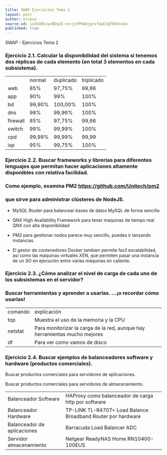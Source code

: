 ```yaml
---
title: SWAP Ejercicios Tema 2
layout: post
author: erseco
source-id: 1x2kGMixyvNDq1E-nvcjoYPKQmjgrxfqwEJgTGKXnxGo
published: true
---
```

SWAP - Ejercicios Tema 2

### Ejercicio 2.1. Calcular la disponibilidad del sistema si tenemos dos réplicas de cada elemento (en total 3 elementos en cada subsistema). 

<table>
  <tr>
    <td></td>
    <td>normal</td>
    <td>duplicado</td>
    <td>triplicado</td>
  </tr>
  <tr>
    <td>web</td>
    <td>85%</td>
    <td>97,75%</td>
    <td>99,66</td>
  </tr>
  <tr>
    <td>app</td>
    <td>90%</td>
    <td>99%</td>
    <td>100%</td>
  </tr>
  <tr>
    <td>bd</td>
    <td>99,90%</td>
    <td>100,00%</td>
    <td>100%</td>
  </tr>
  <tr>
    <td>dns</td>
    <td>98%</td>
    <td>99,96%</td>
    <td>100%</td>
  </tr>
  <tr>
    <td>firewall</td>
    <td>85%</td>
    <td>97,75%</td>
    <td>99,66</td>
  </tr>
  <tr>
    <td>switch</td>
    <td>99%</td>
    <td>99,99%</td>
    <td>100%</td>
  </tr>
  <tr>
    <td>cpd</td>
    <td>99,99%</td>
    <td>99,99%</td>
    <td>99,99</td>
  </tr>
  <tr>
    <td>isp</td>
    <td>95%</td>
    <td>99,75%</td>
    <td>100%</td>
  </tr>
</table>


### Ejercicio 2.2. Buscar frameworks y librerías para diferentes lenguajes que permitan hacer aplicaciones altamente disponibles con relativa facilidad.

### Como ejemplo, examina PM2 https://github.com/Unitech/pm2

### que sirve para administrar clústeres de NodeJS. 

* MySQL Router para balancear bases de datos MySQL de forma sencilla

* QNX High Availability Framework  para tener maquinas de tiempo real QNX con alta disponibilidad

* PM2 para gestionar nodos parece muy sencillo, puedes ir lanzando instancias

* El gestor de contenedores Docker tambien permite facil escalabilidad, así como las máquinas virtuales XEN, que permiten pasar una instancia de un SO en ejecución entre varias máquinas en caliente.

### Ejercicio 2.3. ¿Cómo analizar el nivel de carga de cada uno de los subsistemas en el servidor?

### Buscar herramientas y aprender a usarlas. ...¡o recordar cómo usarlas!

<table>
  <tr>
    <td>comando</td>
    <td>explicación</td>
  </tr>
  <tr>
    <td>top</td>
    <td>Muestra el uso de la memoria y la CPU</td>
  </tr>
  <tr>
    <td>netstat</td>
    <td>Para monitorizar la carga de la red, aunque hay herramientas mucho mejores</td>
  </tr>
  <tr>
    <td>df</td>
    <td>Para ver como vamos de disco</td>
  </tr>
</table>


### **Ejercicio 2.4.** Buscar ejemplos de balanceadores software y hardware (productos comerciales).

Buscar productos comerciales para servidores de aplicaciones.

Buscar productos comerciales para servidores de almacenamiento.

<table>
  <tr>
    <td>Balanceador Software</td>
    <td>HAProxy como balanceador de carga http por software</td>
  </tr>
  <tr>
    <td>Balanceador Hardware</td>
    <td>TP-LINK TL-R470T+ Load Balance Broadband Router por hardware</td>
  </tr>
  <tr>
    <td>Balanceador de aplicaciones</td>
    <td>Barracuda Load Balancer ADC</td>
  </tr>
  <tr>
    <td>Servidor almacenamiento</td>
    <td>Netgear ReadyNAS Home RN10400-100EUS</td>
  </tr>
</table>


